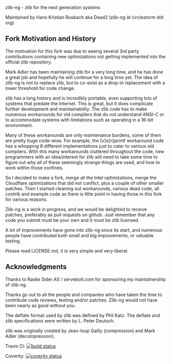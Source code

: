 zlib-ng - zlib for the next generation systems

Maintained by Hans Kristian Rosbach
          aka Dead2 (zlib-ng àt circlestorm dót org)


Fork Motivation and History
---------------------------

The motivation for this fork was due to seeing several 3rd party
contributions containing new optimizations not getting implemented
into the official zlib repository.

Mark Adler has been maintaining zlib for a very long time, and he has
done a great job and hopefully he will continue for a long time yet.
The idea of zlib-ng is not to replace zlib, but to co-exist as a
drop-in replacement with a lower threshold for code change.

zlib has a long history and is incredibly portable, even supporting
lots of systems that predate the Internet. This is great, but it does
complicate further development and maintainability.
The zlib code has to make numerous workarounds for old compilers that
do not understand ANSI-C or to accommodate systems with limitations
such as operating in a 16-bit environment.

Many of these workarounds are only maintenance burdens, some of them
are pretty huge code-wise. For example, the [v]s[n]printf workaround
code has a whopping 8 different implementations just to cater to
various old compilers. With this many workarounds cluttered throughout
the code, new programmers with an idea/interest for zlib will need
to take some time to figure out why all of these seemingly strange
things are used, and how to work within those confines.

So I decided to make a fork, merge all the Intel optimizations, merge
the Cloudflare optimizations that did not conflict, plus a couple
of other smaller patches. Then I started cleaning out workarounds,
various dead code, all contrib and example code as there is little
point in having those in this fork for various reasons.

Zlib-ng is a work in progress, and we would be delighted to receive
patches, preferably as pull requests on github.
Just remember that any code you submit must be your own and it must
be zlib licensed.

A lot of improvements have gone into zlib-ng since its start, and
numerous people have contributed both small and big improvements,
or valuable testing. 


Please read LICENSE.md, it is very simple and very liberal.


Acknowledgments
----------------

Thanks to Raske Sider AS / servebolt.com for sponsoring my
maintainership of zlib-ng.

Thanks go out to all the people and companies who have taken the time
to contribute code reviews, testing and/or patches. Zlib-ng would not
have been nearly as good without you.

The deflate format used by zlib was defined by Phil Katz.
The deflate and zlib specifications were written by L. Peter Deutsch.

zlib was originally created by Jean-loup Gailly (compression)
and Mark Adler (decompression).

Travis CI: [![build status](https://api.travis-ci.org/mtl1979/zlib-ng.svg)](https://travis-ci.org/mtl1979/zlib-ng/)

Coverity: [![coverity status](https://scan.coverity.com/projects/8670/badge.svg)](https://scan.coverity.com/projects/mtl1979-zlib-ng)
